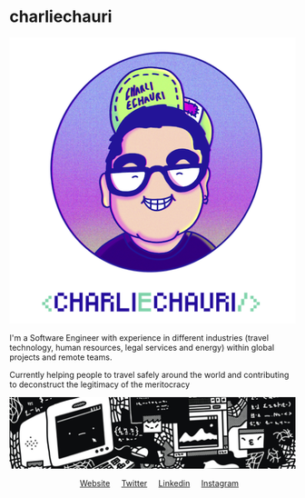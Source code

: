 # charliechauri

![avatar](/assets/avatar.png)

I'm a Software Engineer with experience in different industries (travel technology, human resources, legal services and energy) within global projects and remote teams.

Currently helping people to travel safely around the world and contributing to deconstruct the legitimacy of the meritocracy

![Profile image](/assets/profile.jpg)

<!-- markdownlint-disable -->
<ul style="display: flex; justify-content: center; list-style: none">
  <li style="margin: 0 10px 0 10px;">
    <a href="http://charliechauri.com">Website</a>
  </li>
  <li style="margin: 0 10px 0 10px;">
    <a href="https://twitter.com/charliechauri">Twitter</a>
  </li>
  <li style="margin: 0 10px 0 10px;">
    <a href="https://www.linkedin.com/in/carlosechauri/">Linkedin</a>
  </li>
  <li style="margin: 0 10px 0 10px;">
    <a href="https://www.instagram.com/charliechauri/">Instagram</a>
  </li>
</ul>
